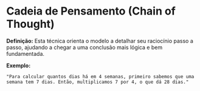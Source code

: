 # Cadeia de Pensamento (Chain of Thought)

>
**Definição:** 
Esta técnica orienta o modelo a detalhar seu raciocínio passo a passo, ajudando a chegar a uma conclusão mais lógica e bem fundamentada.
>
>
**Exemplo:** 

```
"Para calcular quantos dias há em 4 semanas, primeiro sabemos que uma semana tem 7 dias. Então, multiplicamos 7 por 4, o que dá 28 dias."
```
